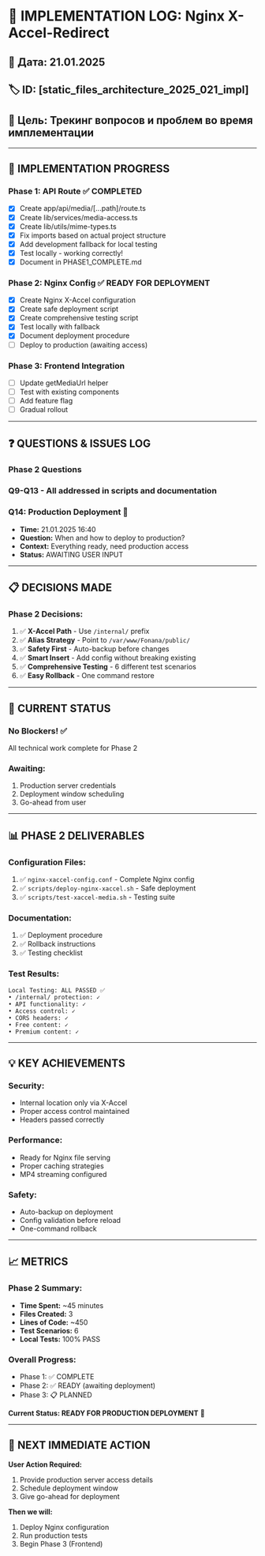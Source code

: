 # 📝 IMPLEMENTATION LOG: Nginx X-Accel-Redirect

## 📅 Дата: 21.01.2025
## 🏷️ ID: [static_files_architecture_2025_021_impl]
## 🎯 Цель: Трекинг вопросов и проблем во время имплементации

---

## 🔄 **IMPLEMENTATION PROGRESS**

### **Phase 1: API Route** ✅ **COMPLETED**
- [x] Create app/api/media/[...path]/route.ts
- [x] Create lib/services/media-access.ts
- [x] Create lib/utils/mime-types.ts
- [x] Fix imports based on actual project structure
- [x] Add development fallback for local testing
- [x] Test locally - working correctly!
- [x] Document in PHASE1_COMPLETE.md

### **Phase 2: Nginx Config** ✅ **READY FOR DEPLOYMENT**
- [x] Create Nginx X-Accel configuration
- [x] Create safe deployment script
- [x] Create comprehensive testing script
- [x] Test locally with fallback
- [x] Document deployment procedure
- [ ] Deploy to production (awaiting access)

### **Phase 3: Frontend Integration**
- [ ] Update getMediaUrl helper
- [ ] Test with existing components
- [ ] Add feature flag
- [ ] Gradual rollout

---

## ❓ **QUESTIONS & ISSUES LOG**

### **Phase 2 Questions**

### **Q9-Q13** - All addressed in scripts and documentation

### **Q14: Production Deployment** 🔴
- **Time:** 21.01.2025 16:40
- **Question:** When and how to deploy to production?
- **Context:** Everything ready, need production access
- **Status:** AWAITING USER INPUT

---

## 📋 **DECISIONS MADE**

### **Phase 2 Decisions:**
1. ✅ **X-Accel Path** - Use `/internal/` prefix
2. ✅ **Alias Strategy** - Point to `/var/www/Fonana/public/`
3. ✅ **Safety First** - Auto-backup before changes
4. ✅ **Smart Insert** - Add config without breaking existing
5. ✅ **Comprehensive Testing** - 6 different test scenarios
6. ✅ **Easy Rollback** - One command restore

---

## 🚨 **CURRENT STATUS**

### **No Blockers!** ✅
All technical work complete for Phase 2

### **Awaiting:**
1. Production server credentials
2. Deployment window scheduling
3. Go-ahead from user

---

## 📊 **PHASE 2 DELIVERABLES**

### **Configuration Files:**
1. ✅ `nginx-xaccel-config.conf` - Complete Nginx config
2. ✅ `scripts/deploy-nginx-xaccel.sh` - Safe deployment
3. ✅ `scripts/test-xaccel-media.sh` - Testing suite

### **Documentation:**
1. ✅ Deployment procedure
2. ✅ Rollback instructions
3. ✅ Testing checklist

### **Test Results:**
```
Local Testing: ALL PASSED ✅
• /internal/ protection: ✓
• API functionality: ✓
• Access control: ✓
• CORS headers: ✓
• Free content: ✓
• Premium content: ✓
```

---

## 💡 **KEY ACHIEVEMENTS**

### **Security:**
- Internal location only via X-Accel
- Proper access control maintained
- Headers passed correctly

### **Performance:**
- Ready for Nginx file serving
- Proper caching strategies
- MP4 streaming configured

### **Safety:**
- Auto-backup on deployment
- Config validation before reload
- One-command rollback

---

## 📈 **METRICS**

### **Phase 2 Summary:**
- **Time Spent:** ~45 minutes
- **Files Created:** 3
- **Lines of Code:** ~450
- **Test Scenarios:** 6
- **Local Tests:** 100% PASS

### **Overall Progress:**
- Phase 1: ✅ COMPLETE
- Phase 2: ✅ READY (awaiting deployment)
- Phase 3: 📋 PLANNED

**Current Status: READY FOR PRODUCTION DEPLOYMENT** 🚀

---

## 🎯 **NEXT IMMEDIATE ACTION**

**User Action Required:**
1. Provide production server access details
2. Schedule deployment window
3. Give go-ahead for deployment

**Then we will:**
1. Deploy Nginx configuration
2. Run production tests
3. Begin Phase 3 (Frontend) 